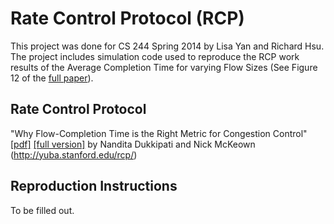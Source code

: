 # Rate Control Protocol (RCP)

This project was done for CS 244 Spring 2014 by Lisa Yan and Richard Hsu. The project includes simulation code used to reproduce the RCP work results of the Average Completion Time for varying Flow Sizes (See Figure 12 of the [full paper][full]).

## Rate Control Protocol

"Why Flow-Completion Time is the Right Metric for Congestion Control" [\[pdf\]][paper] [\[full version\]][full]
by Nandita Dukkipati and Nick McKeown (http://yuba.stanford.edu/rcp/)

## Reproduction Instructions

To be filled out.


[paper]: http://yuba.stanford.edu/rcp/flowCompTime-dukkipati.pdf
[full]: http://yuba.stanford.edu/techreports/TR05-HPNG-112102.pdf

